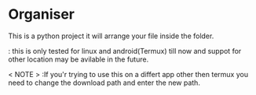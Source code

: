 # Organiser

This is a python project it will arrange your file inside the folder.

<Note> : this is only tested for linux and android(Termux) till now and suppot for other location may be avilable in the future.

< NOTE > <for android> :If you'r trying to use this on a differt app other then termux you need to change the download path and enter the new path.